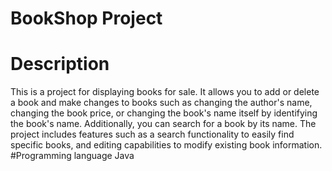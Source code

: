 # BookShop Project
# Description
This is a project for displaying books for sale. It allows you to add or delete a book and make changes to books such as changing the author's name, changing the book price, or changing the book's name itself by identifying the book's name. Additionally, you can search for a book by its name.
The project includes features such as  a search functionality to easily find specific books, and editing capabilities to modify existing book information.
#Programming language 
Java
